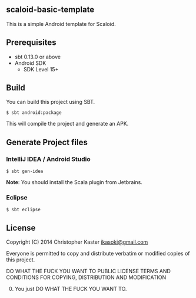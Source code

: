 scaloid-basic-template
----------------------

This is a simple Android template for Scaloid.

## Prerequisites

* sbt 0.13.0 or above
* Android SDK
    * SDK Level 15+

## Build

You can build this project using SBT.

    $ sbt android:package

This will compile the project and generate an APK.

## Generate Project files

### IntelliJ IDEA / Android Studio

    $ sbt gen-idea

**Note**: You should install the Scala plugin from Jetbrains.

### Eclipse

    $ sbt eclipse

## License

Copyright (C) 2014 Christopher Kaster <ikasoki@gmail.com>

Everyone is permitted to copy and distribute verbatim or modified 
copies of this project.

DO WHAT THE FUCK YOU WANT TO PUBLIC LICENSE 
TERMS AND CONDITIONS FOR COPYING, DISTRIBUTION AND MODIFICATION 

0. You just DO WHAT THE FUCK YOU WANT TO.
